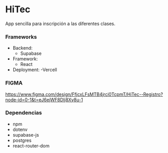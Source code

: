 # HiTec
App sencilla para inscripción a las diferentes clases.

### Frameworks
- Backend:
    - Supabase
- Framework:
    - React
- Deployment:
    -Vercell

### FIGMA
https://www.figma.com/design/FfjcxLFsMTB4jrci0TcpmT/HiTec--Registro?node-id=0-1&t=eJ6ejWF8DIj8Xy8u-1


### Dependencias
- npm
- dotenv
- supabase-js
- postgres
- react-router-dom
